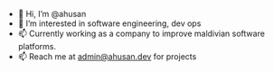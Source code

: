 - 👋 Hi, I’m @ahusan
- 👀 I’m interested in software engineering, dev ops
- 📫 Currently working as a company to improve maldivian software platforms. 
- 📫 Reach me at admin@ahusan.dev for projects
<!---
ahusan/ahusan is a ✨ special ✨ repository because its `README.md` (this file) appears on your GitHub profile.
You can click the Preview link to take a look at your changes.
--->
